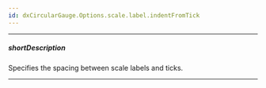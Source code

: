 ```yaml
---
id: dxCircularGauge.Options.scale.label.indentFromTick
---
```

---
##### shortDescription
Specifies the spacing between scale labels and ticks.

---
